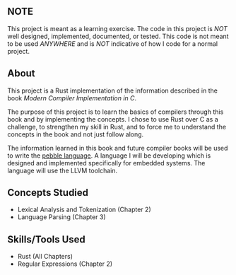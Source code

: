 ## **NOTE**

This project is meant as a learning exercise. The code in this
project is _NOT_ well designed, implemented, documented, or tested. This
code is not meant to be used _ANYWHERE_ and is _NOT_ indicative of how I code
for a normal project.

## About

This project is a Rust implementation of the information described in the book _Modern Compiler Implementation in C_.

The purpose of this project is to learn the basics of compilers through this book and by implementing the concepts. I chose
to use Rust over C as a challenge, to strengthen my skill in Rust, and to force me to understand the concepts in the book and
not just follow along.

The information learned in this book and future compiler books will be used to write the [pebble language](https://github.com/jamesgaitan/pebble). A language
I will be developing which is designed and implemented specifically for embedded systems. The language will use the LLVM toolchain.

## Concepts Studied

* Lexical Analysis and Tokenization (Chapter 2)
* Language Parsing  (Chapter 3)

## Skills/Tools Used

* Rust (All Chapters)
* Regular Expressions (Chapter 2)